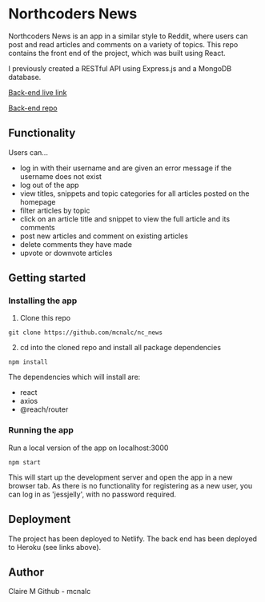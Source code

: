 # Northcoders News

Northcoders News is an app in a similar style to Reddit, where users can post and read articles and comments on a variety of topics. This repo contains the front end of the project, which was built using React.

I previously created a RESTful API using Express.js and a MongoDB database.

[Back-end live link](https://clairencnews.herokuapp.com/api)

[Back-end repo](https://github.com/mcnalc/BE2-northcoders-news)

## Functionality

Users can...

- log in with their username and are given an error message if the username does not exist
- log out of the app
- view titles, snippets and topic categories for all articles posted on the homepage
- filter articles by topic
- click on an article title and snippet to view the full article and its comments
- post new articles and comment on existing articles
- delete comments they have made
- upvote or downvote articles

## Getting started

### Installing the app

1. Clone this repo

```
git clone https://github.com/mcnalc/nc_news
```

2. cd into the cloned repo and install all package dependencies

```
npm install
```

The dependencies which will install are:

- react
- axios
- @reach/router

### Running the app

Run a local version of the app on localhost:3000

```
npm start
```

This will start up the development server and open the app in a new browser tab. As there is no functionality for registering as a new user, you can log in as 'jessjelly', with no password required.

## Deployment

The project has been deployed to Netlify. The back end has been deployed to Heroku (see links above).

## Author

Claire M
Github - mcnalc

